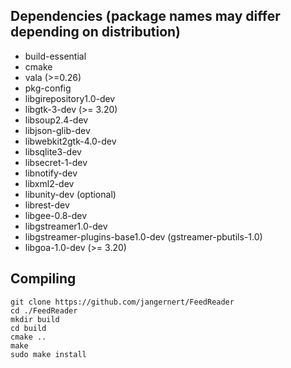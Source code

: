 ## Dependencies (package names may differ depending on distribution)

- build-essential
- cmake
- vala (>=0.26)
- pkg-config
- libgirepository1.0-dev
- libgtk-3-dev (>= 3.20)
- libsoup2.4-dev
- libjson-glib-dev
- libwebkit2gtk-4.0-dev
- libsqlite3-dev
- libsecret-1-dev
- libnotify-dev
- libxml2-dev
- libunity-dev (optional)
- librest-dev
- libgee-0.8-dev
- libgstreamer1.0-dev
- libgstreamer-plugins-base1.0-dev (gstreamer-pbutils-1.0)
- libgoa-1.0-dev (>= 3.20)


## Compiling

```
git clone https://github.com/jangernert/FeedReader
cd ./FeedReader
mkdir build
cd build 
cmake ..
make
sudo make install
```
